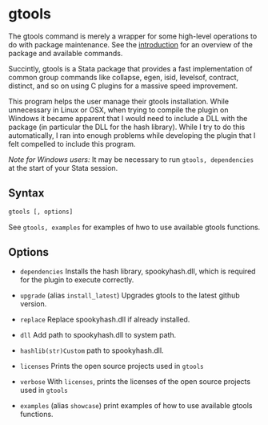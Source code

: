 gtools 
======

The gtools command is merely a wrapper for some high-level operations to do
with package maintenance. See the [introduction](index) for an overview of the
package and available commands.

Succintly, gtools is a Stata package that provides a fast implementation of
common group commands like collapse, egen, isid, levelsof, contract, distinct,
and so on using C plugins for a massive speed improvement.

This program helps the user manage their gtools installation. While
unnecessary in Linux or OSX, when trying to compile the plugin on Windows
it became apparent that I would need to include a DLL with the package
(in particular the DLL for the hash library). While I try to do this
automatically, I ran into enough problems while developing the plugin that I
felt compelled to include this program.

_Note for Windows users:_ It may be necessary to run `gtools, dependencies` at
the start of your Stata session.

Syntax
------

```stata
gtools [, options]
```

See `gtools, examples` for examples of hwo to use available gtools functions.

Options
-------

- `dependencies` Installs the hash library, spookyhash.dll, which is required
            for the plugin to execute correctly.

- `upgrade` (alias `install_latest`) Upgrades gtools to the latest github version.

- `replace` Replace spookyhash.dll if already installed.

- `dll` Add path to spookyhash.dll to system path.

- `hashlib(str)Custom` path to spookyhash.dll.

- `licenses` Prints the open source projects used in `gtools`

- `verbose` With `licenses`, prints the licenses of the open source projects used in `gtools`

- `examples` (alias `showcase`) print examples of how to use available gtools functions.
